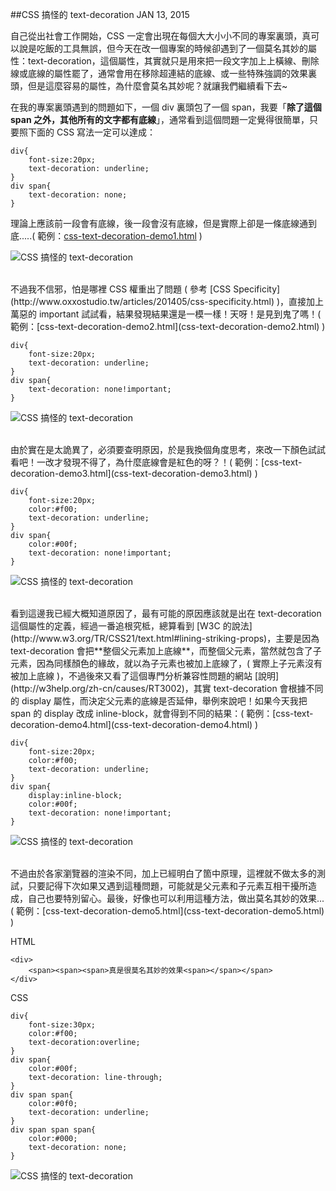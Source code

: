 <!-- @@master  = ../../_layout.html-->

<!-- @@block  =  jsBottom-->

<include src="../../_articles-js.html"></include>

<!-- @@close-->

<!-- @@block  =  css-->

<include src="../../_articles-css.html"></include>

<!-- @@close-->

<!-- @@block  =  articles-social-->

<include src="../../_articles-social.html"></include>

<!-- @@close-->

<!-- @@block  =  articles-footer-->

<include src="../../_articles.html"></include>

<!-- @@close-->

<!-- @@block  =  meta-->

<meta property="article:published_time" content="2015-01-13T23:25:00+01:00">

<meta name="keywords" content="css,text-decoration">

<meta name="description" content="但今天在改一個專案的時候卻遇到了一個莫名其妙的屬性：text-decoration，這個屬性，其實就只是用來把一段文字加上上橫線、刪除線或底線的屬性罷了，通常會用在移除超連結的底線、或一些特殊強調的效果裏頭，但是這麼容易的屬性，為什麼會莫名其妙呢？">

<meta itemprop="name" content="CSS 搞怪的 text-decoration - OXXO.STUDIO">

<meta itemprop="image" content="http://www.oxxostudio.tw/img/articles/201501/20150113_2_01b.jpg">

<meta itemprop="description" content="但今天在改一個專案的時候卻遇到了一個莫名其妙的屬性：text-decoration，這個屬性，其實就只是用來把一段文字加上上橫線、刪除線或底線的屬性罷了，通常會用在移除超連結的底線、或一些特殊強調的效果裏頭，但是這麼容易的屬性，為什麼會莫名其妙呢？">

<meta property="og:title" content="CSS 搞怪的 text-decoration - OXXO.STUDIO">

<meta property="og:url" content="http://www.oxxostudio.tw/articles/201501/css-text-decoration.html">

<meta property="og:image" content="http://www.oxxostudio.tw/img/articles/201501/20150113_2_01b.jpg">

<meta property="og:description" content="但今天在改一個專案的時候卻遇到了一個莫名其妙的屬性：text-decoration，這個屬性，其實就只是用來把一段文字加上上橫線、刪除線或底線的屬性罷了，通常會用在移除超連結的底線、或一些特殊強調的效果裏頭，但是這麼容易的屬性，為什麼會莫名其妙呢？">

<title>SVG D3.js - transition 基本篇  - OXXO.STUDIO</title> 

<!-- @@close-->

<!-- @@block  =  articles-content--> 

##CSS 搞怪的 text-decoration  <span class="article-date" tag="css"><i></i>JAN 13, 2015</span>

自己從出社會工作開始，CSS 一定會出現在每個大大小小不同的專案裏頭，真可以說是吃飯的工具無誤，但今天在改一個專案的時候卻遇到了一個莫名其妙的屬性：text-decoration，這個屬性，其實就只是用來把一段文字加上上橫線、刪除線或底線的屬性罷了，通常會用在移除超連結的底線、或一些特殊強調的效果裏頭，但是這麼容易的屬性，為什麼會莫名其妙呢？就讓我們繼續看下去~

在我的專案裏頭遇到的問題如下，一個 div 裏頭包了一個 span，我要「**除了這個 span 之外，其他所有的文字都有底線**」，通常看到這個問題一定覺得很簡單，只要照下面的 CSS 寫法一定可以達成：

	div{
		font-size:20px;
		text-decoration: underline;
	}
	div span{
		text-decoration: none;
	}

理論上應該前一段會有底線，後一段會沒有底線，但是實際上卻是一條底線通到底.....( 範例：[css-text-decoration-demo1.html](css-text-decoration-demo1.html) )

![CSS 搞怪的 text-decoration](/img/articles/201501/20150113_2_02.jpg)

<br/>
不過我不信邪，怕是哪裡 CSS 權重出了問題 ( 參考 [CSS Specificity](http://www.oxxostudio.tw/articles/201405/css-specificity.html) )，直接加上萬惡的 important 試試看，結果發現結果還是一模一樣！天呀！是見到鬼了嗎！( 範例：[css-text-decoration-demo2.html](css-text-decoration-demo2.html) )

	div{
		font-size:20px;
		text-decoration: underline;
	}
	div span{
		text-decoration: none!important;
	}

![CSS 搞怪的 text-decoration](/img/articles/201501/20150113_2_02.jpg)

<br/>
由於實在是太詭異了，必須要查明原因，於是我換個角度思考，來改一下顏色試試看吧！一改才發現不得了，為什麼底線會是紅色的呀？！( 範例：[css-text-decoration-demo3.html](css-text-decoration-demo3.html) )

	div{
		font-size:20px;
		color:#f00;
		text-decoration: underline;
	}
	div span{
		color:#00f;
		text-decoration: none!important;
	}

![CSS 搞怪的 text-decoration](/img/articles/201501/20150113_2_03.jpg)

<br/>
看到這邊我已經大概知道原因了，最有可能的原因應該就是出在 text-decoration 這個屬性的定義，經過一番追根究柢，總算看到 [W3C 的說法](http://www.w3.org/TR/CSS21/text.html#lining-striking-props)，主要是因為 text-decoration 會把**整個父元素加上底線**，而整個父元素，當然就包含了子元素，因為同樣顏色的緣故，就以為子元素也被加上底線了，( 實際上子元素沒有被加上底線 )，不過後來又看了這個專門分析兼容性問題的網站 [說明](http://w3help.org/zh-cn/causes/RT3002)，其實 text-decoration 會根據不同的 display 屬性，而決定父元素的底線是否延伸，舉例來說吧！如果今天我把 span 的 display 改成 inline-block，就會得到不同的結果：( 範例：[css-text-decoration-demo4.html](css-text-decoration-demo4.html) )

	div{
		font-size:20px;
		color:#f00;
		text-decoration: underline;
	}
	div span{
		display:inline-block;
		color:#00f;
		text-decoration: none!important;
	}

![CSS 搞怪的 text-decoration](/img/articles/201501/20150113_2_04.jpg)

<br/>
不過由於各家瀏覽器的渲染不同，加上已經明白了箇中原理，這裡就不做太多的測試，只要記得下次如果又遇到這種問題，可能就是父元素和子元素互相干擾所造成，自己也要特別留心。最後，好像也可以利用這種方法，做出莫名其妙的效果...( 範例：[css-text-decoration-demo5.html](css-text-decoration-demo5.html) )

HTML

	<div>
		<span><span><span>真是很莫名其妙的效果<span></span></span>
	</div>

CSS

	div{
		font-size:30px;
		color:#f00;
		text-decoration:overline;
	}
	div span{
		color:#00f;
		text-decoration: line-through;
	}
	div span span{
		color:#0f0;
		text-decoration: underline;
	}
	div span span span{
		color:#000;
		text-decoration: none;
	}

![CSS 搞怪的 text-decoration](/img/articles/201501/20150113_2_05.jpg)

<!-- @@close-->
	
